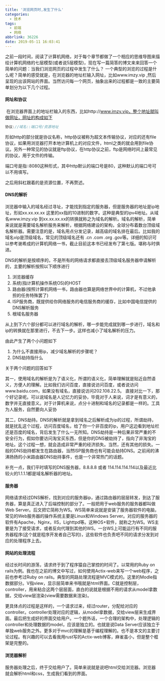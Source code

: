```yaml
---
title: '浏览网页时,发生了什么'
categories:
  - 技术
tags:
  - 前端
  - 网络
abbrlink: 36226
date: 2019-05-11 16:03:41
---
```


​		之前一段时间，阅读了计算机网络，对于每个章节都做了一个相应的思维导图来描绘计算机网络的七层模型(或者说5层模型)，现在写一篇简答的博文来来回答一个简单的问题：当我们浏览网页的过程中发生了什么？
一个典型的浏览的过程是什么呢？简单的感受就是，在浏览器的地址栏输入网址，比如www.imzy.vip ,然后呈现的出该网站的界面。当然访问每一个网页，抽象出来的过程都是一致的主要简单划分为以下几个过程。

#### 网址和协议

​		在浏览器界面上的地址栏输入的东西，比如http://www.imzy.vip，整个地址就叫做网址，网址的构成如下

```javascript
协议://域名::端口号/资源地址
```

形如http的部分就是协议名称，http协议被称为超文本传输协议，对应的还有file协议，如果用浏览器打开本地计算机上的对应文件，html之类的就会用到file协议。另外一种常见的协议就是ftp协议，在http协议之前，ftp是网络时间上最常见的协议，用于文件的传输。

端口号是指::8080这种形式，其中http默认的端口号是80，这种默认的端口号可以不用填写。

之后用斜杠跟着的是资源位置，不再赘述。

#### DNS的解析

浏览器中输入的域名经过寻址，才能找到指定的服务器，但是服务器的地址是ip地址，形如xx.xx.xx.xx  这里的xx指的10进制的数字。这种是典型的ipv4地址。从域名www.imzy.vip 到xx.xx.xx.xx的转换就称之为域名的解析。域名的解析，简单来说就是需要域名解析服务来解析，根据网络建设的架构，全球分布着数台顶级域名解析器。需要注意的是，域名用点分发记录，越高级的域名排在最后。比如我的域名vip是顶级域名，常见的顶级域名还有 .cn  .com .org .gov等。详细的知识可以参考谢希成的计算机网络一书，截止目前这本书已经发布了第七版。堪称与时俱进。

DNS的解析是按顺序的，不是所有的网络请求都直接去顶级域名服务器申请解析的，主要的解析按照以下顺序进行

1. 浏览器缓存
2. 系统(指计算机操作系统OS)的HOST
3. 路由器(按照计算机网络一书，路由器也算是网络世界中的计算机，不过他承担的任务特殊罢了)
4. ISP服务商，既提供给你网络服务的电信服务商的缓存，比如中国电信提供的DNS解析服务
5. 根域名服务器

从上到下六个部分都可以进行域名的解析，哪一步能完成就到哪一步进行，域名和ip的转换就在那里进行，不去下一步。这样也减小了域名解析的压力。

由此产生了两个小问题如下

1. 为什么不直接用ip，减少域名解析的步骤呢？
2. DNS劫持指什么

关于两个问题的回答如下

其一，使用域名的解析是为了语义化，所谓的语义化，简单理解就是贴近自然语义，方便人的理解。比如我们访问百度，直接说访问百度，或者说访问www.baidu.com，如果没有域名，直接说访问202.108.22.5。 直接对比一下，那个好记录呢。可以说域名是人记忆力的妥协，毕竟对于人来说，词才是有意义的，数字并无直接意义。对于计算机来说，点分十进制和域名的记录都是一样的。工具为人服务，自然要向人妥协

其二，DNS劫持。DNS的解析就是拿到域名之后解析成为ip的过程，所谓劫持，就是扰乱这个过程，访问百度域名，给了你一个非百度的ip，用户这边看到地址栏还是百度的域名，背后发生了什么一无所知。DNS劫持是一种后果非常严重的不安全行为，假如你要访问淘宝买东西，但是你的DNS被劫持了，指向了非淘宝的地址。这个过程一想，就会造成非常严重的经济损失。当然，还有其他的损失。一般的DNS劫持都发生在路由器，当然ISP服务商也有可能会劫持DNS。之前闹的沸沸扬扬的小米路由器DNS劫持事件，也是一个非常热门的话题。

补充一点，我们平时填写的DNS服务器，8.8.8.8 或者 114.114.114.114以及最近比较火的1.1.1.1都是域名解析器的地址。

#### 服务器

网络请求经过DNS解析，找到对应的服务器ip，通过路由器的层层转发，到达了服务器，算是真正进入了后端控制的部分了。一般把用于web服务的服务器都叫做 Web Server。后文把它简称为WS。WS简单来说就是安装了服务器软件的电脑，常见的Web服务器的操作系统主要是Linux和Windows Server。对应的服务器的软件有Apache，Nginx，IIS，Lighttpd等。这种OS+软件，就称之为WS。WS主要是为了接受请求，或者反向代理到其他的WS。一台WS上可能运行有不同的服务器程序(这个就是程序开发者自己写的)，这些软件也负责吧不同的请求分发到对应的处理程序上去。

#### 网站的处理流程

经过长时间的游荡，请求终于到了程序猿自己掌控的时间了。以常用的Ruby on rails为例。我也在之前的博文中写过，如何使用Actix-web来写一个web程序，之前也参考过Ruby on rails。典型的网路处理流程是MVC模式的。这里的Modle指数据部分。V指view，显示层简单来书哦就是html界面。C就是控制层，controller，用来粘合这两个层层面，直白的说就是根据不用的请求从model拿数据，交给view层渲染(view需要数据来渲染)。

更具体点的过程是这样的，一个请求过来，经过router，分配给对应的controller。controller处理对应的逻辑，从model拿数据，交给view层来生成界面。最后把生成好的界面交给用户。一个题外话，一个合理的架构中，处理逻辑的controller和处理数据的model，应该是独立的。也就是说Data Server应该独立于单独web服务之外。更多对于mvc的理解是基于编程理解的。也不是本文的主要讨论过程。有兴趣的可以去看我用rust写的Actix-web博客，麻雀虽小，但是整个框架是完整的。

#### 浏览器解析

服务器处理之后，终于交给用户了。简单来说就是说吧html交给浏览器。浏览器就会解析html和css，生成我们看到的界面。


